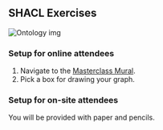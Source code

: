 ## SHACL Exercises

![Ontology img]()

### Setup for online attendees
1. Navigate to the [Masterclass Mural](https://app.mural.co/t/insightanddata2452/m/insightanddata2452/1683266807225/0c6f732982e9e4a8d91617f51e7f5e90b9b6622f?sender=u991451fe02d02df8927f1239).
2. Pick a box for drawing your graph.

### Setup for on-site attendees
You will be provided with paper and pencils. 


